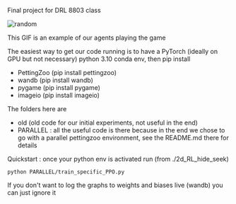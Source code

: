 Final project for DRL 8803 class

![random](https://github.com/user-attachments/assets/cb374134-8b6e-4ddc-b5e7-3dc3f8f8cd28)


This GIF is an example of our agents playing the game

The easiest way to get our code running is to have a PyTorch (ideally on GPU but not necessary) python 3.10 conda env, then pip install
 - PettingZoo (pip install pettingzoo)
 - wandb (pip install wandb)
 - pygame (pip install pygame)
 - imageio (pip install imageio)


The folders here are
 - old (old code for our initial experiments, not useful in the end)
 - PARALLEL : all the useful code is there because in the end we chose to go with a parallel pettingzoo environment, see the README.md there for details


Quickstart : once your python env is activated run (from ./2d_RL_hide_seek)

```python PARALLEL/train_specific_PPO.py```

If you don't want to log the graphs to weights and biases live (wandb) you can just ignore it